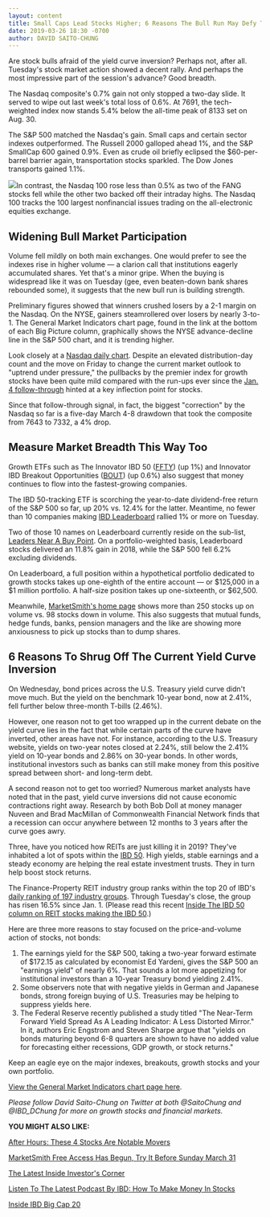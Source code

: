 ```yaml
---
layout: content
title: Small Caps Lead Stocks Higher; 6 Reasons The Bull Run May Defy The Yield Curve Inversion
date: 2019-03-26 18:30 -0700
author: DAVID SAITO-CHUNG
---
```






Are stock bulls afraid of the yield curve inversion? Perhaps not, after all. Tuesday's stock market action showed a decent rally. And perhaps the most impressive part of the session's advance? Good breadth.




The Nasdaq composite's 0.7% gain not only stopped a two-day slide. It served to wipe out last week's total loss of 0.6%. At 7691, the tech-weighted index now stands 5.4% below the all-time peak of 8133 set on Aug. 30.


The S&P 500 matched the Nasdaq's gain. Small caps and certain sector indexes outperformed. The Russell 2000 galloped ahead 1%, and the S&P SmallCap 600 gained 0.9%. Even as crude oil briefly eclipsed the $60-per-barrel barrier again, transportation stocks sparkled. The Dow Jones transports gained 1.1%.


![](https://www.investors.com/wp-content/uploads/2019/03/MP032619-252x300.jpg)In contrast, the Nasdaq 100 rose less than 0.5% as two of the FANG stocks fell while the other two backed off their intraday highs. The Nasdaq 100 tracks the 100 largest nonfinancial issues trading on the all-electronic equities exchange.


Widening Bull Market Participation
----------------------------------


Volume fell mildly on both main exchanges. One would prefer to see the indexes rise in higher volume — a clarion call that institutions eagerly accumulated shares. Yet that's a minor gripe. When the buying is widespread like it was on Tuesday (gee, even beaten-down bank shares rebounded some), it suggests that the new bull run is building strength.


Preliminary figures showed that winners crushed losers by a 2-1 margin on the Nasdaq. On the NYSE, gainers steamrollered over losers by nearly 3-to-1. The General Market Indicators chart page, found in the link at the bottom of each Big Picture column, graphically shows the NYSE advance-decline line in the S&P 500 chart, and it is trending higher.


Look closely at a [Nasdaq daily chart](https://research.investors.com/stock-charts/nasdaq-nasdaq-composite-0ndqc.htm?cht=pvc&type=DAILY). Despite an elevated distribution-day count and the move on Friday to change the current market outlook to "uptrend under pressure," the pullbacks by the premier index for growth stocks have been quite mild compared with the run-ups ever since the [Jan. 4 follow-through](https://www.investors.com/how-to-invest/investors-corner/how-to-find-next-stock-market-bottom/) hinted at a key inflection point for stocks.


Since that follow-through signal, in fact, the biggest "correction" by the Nasdaq so far is a five-day March 4-8 drawdown that took the composite from 7643 to 7332, a 4% drop.


Measure Market Breadth This Way Too
-----------------------------------



Growth ETFs such as The Innovator IBD 50 ([FFTY](https://research.investors.com/quote.aspx?symbol=FFTY)) (up 1%) and Innovator IBD Breakout Opportunities ([BOUT](https://research.investors.com/quote.aspx?symbol=BOUT)) (up 0.6%) also suggest that money continues to flow into the fastest-growing companies.


The IBD 50-tracking ETF is scorching the year-to-date dividend-free return of the S&P 500 so far, up 20% vs. 12.4% for the latter. Meantime, no fewer than 10 companies making [IBD Leaderboard](https://leaderboard.investors.com/#/leaders/leadersnearabuypoint) rallied 1% or more on Tuesday.


Two of those 10 names on Leaderboard currently reside on the sub-list, [Leaders Near A Buy Point](https://leaderboard.investors.com/#/leaders/leadersnearabuypoint). On a portfolio-weighted basis, Leaderboard stocks delivered an 11.8% gain in 2018, while the S&P 500 fell 6.2% excluding dividends.


On Leaderboard, a full position within a hypothetical portfolio dedicated to growth stocks takes up one-eighth of the entire account — or $125,000 in a $1 million portfolio. A half-size position takes up one-sixteenth, or $62,500.


Meanwhile, [MarketSmith's home page](https://marketsmith.investors.com/) shows more than 250 stocks up on volume vs. 98 stocks down in volume. This also suggests that mutual funds, hedge funds, banks, pension managers and the like are showing more anxiousness to pick up stocks than to dump shares.


6 Reasons To Shrug Off The Current Yield Curve Inversion
--------------------------------------------------------


On Wednesday, bond prices across the U.S. Treasury yield curve didn't move much. But the yield on the benchmark 10-year bond, now at 2.41%, fell further below three-month T-bills (2.46%).


However, one reason not to get too wrapped up in the current debate on the yield curve lies in the fact that while certain parts of the curve have inverted, other areas have not. For instance, according to the U.S. Treasury website, yields on two-year notes closed at 2.24%, still below the 2.41% yield on 10-year bonds and 2.86% on 30-year bonds. In other words, institutional investors such as banks can still make money from this positive spread between short- and long-term debt.


A second reason not to get too worried? Numerous market analysts have noted that in the past, yield curve inversions did not cause economic contractions right away. Research by both Bob Doll at money manager Nuveen and Brad MacMillan of Commonwealth Financial Network finds that a recession can occur anywhere between 12 months to 3 years after the curve goes awry.


Three, have you noticed how REITs are just killing it in 2019? They've inhabited a lot of spots within the [IBD 50](https://research.investors.com/stock-lists/ibd-50/). High yields, stable earnings and a steady economy are helping the real estate investment trusts. They in turn help boost stock returns.


The Finance-Property REIT industry group ranks within the top 20 of IBD's [daily ranking of 197 industry groups](https://www.investors.com/data-tables/industry-group-rankings-mar-26-2019/). Through Tuesday's close, the group has risen 16.5% since Jan. 1. (Please read this recent [Inside The IBD 50 column on REIT stocks making the IBD 50](https://www.investors.com/stock-lists/ibd-50/hunting-top-growth-stocks-sector-wall-street-turning-defensive/).)


Here are three more reasons to stay focused on the price-and-volume action of stocks, not bonds:


1. The earnings yield for the S&P 500, taking a two-year forward estimate of $172.15 as calculated by economist Ed Yardeni, gives the S&P 500 an "earnings yield" of nearly 6%. That sounds a lot more appetizing for institutional investors than a 10-year Treasury bond yielding 2.41%.
2. Some observers note that with negative yields in German and Japanese bonds, strong foreign buying of U.S. Treasuries may be helping to suppress yields here.
3. The Federal Reserve recently published a study titled "The Near-Term Forward Yield Spread As A Leading Indicator: A Less Distorted Mirror." In it, authors Eric Engstrom and Steven Sharpe argue that "yields on bonds maturing beyond 6-8 quarters are shown to have no added value for forecasting either recessions, GDP growth, or stock returns."


Keep an eagle eye on the major indexes, breakouts, growth stocks and your own portfolio.


[View the General Market Indicators chart page here](https://www.investors.com/wp-content/uploads/2019/03/IBD2603152525GMI2.pdf).


*Please follow David Saito-Chung on Twitter at both @SaitoChung and @IBD\_DChung for more on growth stocks and financial markets.*


**YOU MIGHT ALSO LIKE:**


[After Hours: These 4 Stocks Are Notable Movers](https://www.investors.com/market-trend/stock-market-today/dow-jones-futures-apple-stock-centene-wellcare-boeing-737-max-ollies-earnings/)


[MarketSmith Free Access Has Begun, Try It Before Sunday March 31](https://shop.investors.com/offer/splashresponsive.aspx?id=MarketSmith_FreeAccess&src=A00512A&refcode=EMCA)


[The Latest Inside Investor's Corner](https://www.investors.com/category/how-to-invest/investors-corner/)


[Listen To The Latest Podcast By IBD: How To Make Money In Stocks](https://shop.investors.com/offer/splashresponsive.aspx?id=newsletters-howtoinvest)


[Inside IBD Big Cap 20](https://research.investors.com/stock-lists/big-cap-20/)




